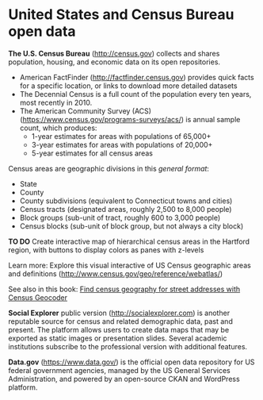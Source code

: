 # United States and Census Bureau open data

**The U.S. Census Bureau** (http://census.gov) collects and shares population, housing, and economic data on its open repositories.
- American FactFinder (http://factfinder.census.gov) provides quick facts for a specific location, or links to download more detailed datasets
- The Decennial Census is a full count of the population every ten years, most recently in 2010.
- The American Community Survey (ACS) (https://www.census.gov/programs-surveys/acs/) is annual sample count, which produces:
  - 1-year estimates for areas with populations of 65,000+
  - 3-year estimates for areas with populations of 20,000+
  - 5-year estimates for all census areas

Census areas are geographic divisions in this *general format*:
- State
- County
- County subdivisions (equivalent to Connecticut towns and cities)
- Census tracts (designated areas, roughly 2,500 to 8,000 people)
- Block groups (sub-unit of tract, roughly 600 to 3,000 people)
- Census blocks (sub-unit of block group, but not always a city block)

**TO DO** Create interactive map of hierarchical census areas in the Hartford region, with buttons to display colors as panes with z-levels

Learn more: Explore this visual interactive of US Census geographic areas and definitions (http://www.census.gov/geo/reference/webatlas/)

See also in this book: [Find census geography for street addresses with Census Geocoder](transform/geocode-census/)

**Social Explorer** public version (http://socialexplorer.com) is another reputable source for census and related demographic data, past and present. The platform allows users to create data maps that may be exported as static images or presentation slides. Several academic institutions subscribe to the professional version with additional features.  

**Data.gov** (https://www.data.gov/) is the official open data repository for US federal government agencies, managed by the US General Services Administration, and powered by an open-source CKAN and WordPress platform.
